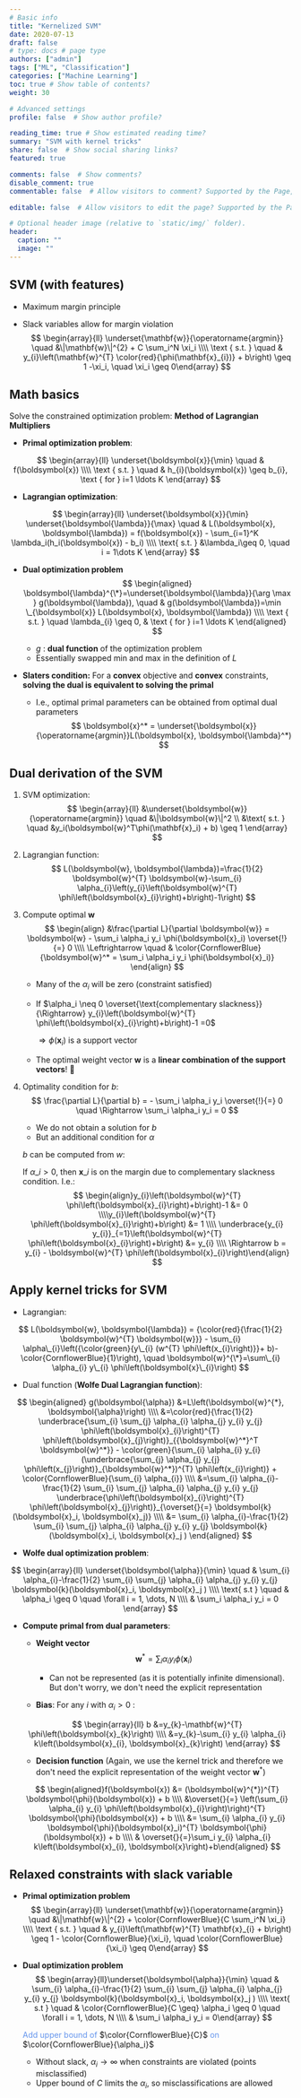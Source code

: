 ```yaml
---
# Basic info
title: "Kernelized SVM"
date: 2020-07-13
draft: false
# type: docs # page type
authors: ["admin"]
tags: ["ML", "Classification"]
categories: ["Machine Learning"]
toc: true # Show table of contents?
weight: 30

# Advanced settings
profile: false  # Show author profile?

reading_time: true # Show estimated reading time?
summary: "SVM with kernel tricks" 
share: false  # Show social sharing links?
featured: true

comments: false  # Show comments?
disable_comment: true
commentable: false  # Allow visitors to comment? Supported by the Page, Post, and Docs content types.

editable: false  # Allow visitors to edit the page? Supported by the Page, Post, and Docs content types.

# Optional header image (relative to `static/img/` folder).
header:
  caption: ""
  image: ""
---
```


## SVM (with features)

- Maximum margin principle

- Slack variables allow for margin violation
  $$
  \begin{array}{ll} \underset{\mathbf{w}}{\operatorname{argmin}} \quad &\|\mathbf{w}\|^{2} + C \sum_i^N \xi_i \\\\ \text { s.t. } \quad & y_{i}\left(\mathbf{w}^{T} \color{red}{\phi(\mathbf{x}_{i})} + b\right) \geq 1 -\xi_i, \quad \xi_i \geq 0\end{array}
  $$



## Math basics

Solve the constrained optimization problem: **Method of Lagrangian Multipliers**

- **Primal optimization problem**:

$$
\begin{array}{ll}
\underset{\boldsymbol{x}}{\min} \quad & f(\boldsymbol{x}) \\\\
\text { s.t. } \quad & h_{i}(\boldsymbol{x}) \geq b_{i}, \text { for } i=1 \ldots K
\end{array}
$$

- **Lagrangian optimization**:

$$
\begin{array}{ll}
\underset{\boldsymbol{x}}{\min} \underset{\boldsymbol{\lambda}}{\max} \quad & L(\boldsymbol{x}, \boldsymbol{\lambda}) = f(\boldsymbol{x}) - \sum_{i=1}^K \lambda_i(h_i(\boldsymbol{x}) - b_i) \\\\
\text{ s.t. } &\lambda_i\geq 0,  \quad i = 1\dots K
\end{array}
$$

- **Dual optimization problem**
  $$
  \begin{aligned}
  \boldsymbol{\lambda}^{\*}=\underset{\boldsymbol{\lambda}}{\arg \max } g(\boldsymbol{\lambda}), \quad & g(\boldsymbol{\lambda})=\min \_{\boldsymbol{x}} L(\boldsymbol{x}, \boldsymbol{\lambda}) \\\\
  \text { s.t. } \quad \lambda_{i} \geq 0, & \text { for } i=1 \ldots K
  \end{aligned}
  $$

  - $g$ : **dual function** of the optimization problem
  - Essentially swapped min and max in the definition of $L$

- **Slaters condition:** For a **convex** objective and **convex** constraints, **solving the dual is equivalent to solving the primal**

  - I.e., optimal primal parameters can be obtained from optimal dual parameters
    $$
    \boldsymbol{x}^* = \underset{\boldsymbol{x}}{\operatorname{argmin}}L(\boldsymbol{x}, \boldsymbol{\lambda}^*)
    $$



## Dual derivation of the SVM

1. SVM optimization:
   $$
   \begin{array}{ll}
   &\underset{\boldsymbol{w}}{\operatorname{argmin}} \quad &\|\boldsymbol{w}\|^2 \\
   &\text{ s.t. } \quad &y_i(\boldsymbol{w}^T\phi(\mathbf{x}_i) + b) \geq 1
   \end{array}
   $$

2. Lagrangian function:
   $$
   L(\boldsymbol{w}, \boldsymbol{\lambda})=\frac{1}{2} \boldsymbol{w}^{T} \boldsymbol{w}-\sum_{i} \alpha_{i}\left(y_{i}\left(\boldsymbol{w}^{T} \phi\left(\boldsymbol{x}_{i}\right)+b\right)-1\right)
   $$

3. Compute optimal $\boldsymbol{w}$
   $$
   \begin{align}
   &\frac{\partial L}{\partial \boldsymbol{w}} = \boldsymbol{w} - \sum_i \alpha_i y_i \phi(\boldsymbol{x}_i) \overset{!}{=} 0 \\\\
   \Leftrightarrow \quad & \color{CornflowerBlue}{\boldsymbol{w}^* = \sum_i \alpha_i y_i \phi(\boldsymbol{x}_i)}
   \end{align}
   $$

   - Many of the $\alpha_i$  will be zero (constraint satisfied)

   - If $\alpha_i \neq 0 \overset{\text{complementary slackness}}{\Rightarrow}  y_{i}\left(\boldsymbol{w}^{T} \phi\left(\boldsymbol{x}_{i}\right)+b\right)-1 =0$ 

     $\Rightarrow \phi(\boldsymbol{x}_i)$ is a support vector  

   - The optimal weight vector $\boldsymbol{w}$ is a **linear combination of the support vectors**! 👏

4. Optimality condition for $b$:
   $$
   \frac{\partial L}{\partial b} = - \sum_i \alpha_i y_i  \overset{!}{=} 0 \quad \Rightarrow \sum_i \alpha_i y_i = 0
   $$

   - We do not obtain a solution for $b$
   - But an additional condition for $\alpha$

   $b$ can be computed from $w$: 

   If  $\alpha\_i > 0$, then $\boldsymbol{x}\_i$ is on the margin due to complementary slackness condition. I.e.: 
   $$
   \begin{align}y_{i}\left(\boldsymbol{w}^{T} \phi\left(\boldsymbol{x}_{i}\right)+b\right)-1 &= 0 \\\\y_{i}\left(\boldsymbol{w}^{T} \phi\left(\boldsymbol{x}_{i}\right)+b\right) &= 1 \\\\ \underbrace{y_{i} y_{i}}_{=1}\left(\boldsymbol{w}^{T} \phi\left(\boldsymbol{x}_{i}\right)+b\right) &= y_{i} \\\\ \Rightarrow b = y_{i} - \boldsymbol{w}^{T} \phi\left(\boldsymbol{x}_{i}\right)\end{align}
   $$



## Apply kernel tricks for SVM

- Lagrangian: 

$$
L(\boldsymbol{w}, \boldsymbol{\lambda}) = {\color{red}{\frac{1}{2} \boldsymbol{w}^{T} \boldsymbol{w}}} - \sum_{i} \alpha\_{i}\left({\color{green}{y\_{i} (w^{T} \phi\left(x_{i}\right)}}+ b)-\color{CornflowerBlue}{1}\right), \quad \boldsymbol{w}^{\*}=\sum\_{i} \alpha_{i} y\_{i} \phi\left(\boldsymbol{x}\_{i}\right)
$$

- Dual function (**Wolfe Dual Lagrangian function**):

$$
\begin{aligned}
g(\boldsymbol{\alpha}) &=L\left(\boldsymbol{w}^{*}, \boldsymbol{\alpha}\right) \\\\
&=\color{red}{\frac{1}{2} \underbrace{\sum_{i} \sum_{j} \alpha_{i} \alpha_{j} y_{i} y_{j} \phi\left(\boldsymbol{x}_{i}\right)^{T} \phi\left(\boldsymbol{x}_{j}\right)}_{{\boldsymbol{w}^*}^T \boldsymbol{w}^*}} - \color{green}{\sum_{i} \alpha_{i} y_{i}(\underbrace{\sum_{j} \alpha_{j} y_{j} \phi\left(x_{j}\right)}_{\boldsymbol{w}^*})^{T} \phi\left(x_{i}\right)} + \color{CornflowerBlue}{\sum_{i} \alpha_{i}} \\\\
&=\sum_{i} \alpha_{i}-\frac{1}{2} \sum_{i} \sum_{j} \alpha_{i} \alpha_{j} y_{i} y_{j} \underbrace{\phi\left(\boldsymbol{x}_{i}\right)^{T} \phi\left(\boldsymbol{x}_{j}\right)}_{\overset{}{=} \boldsymbol{k}(\boldsymbol{x}_i, \boldsymbol{x}_j)} \\\\
&= \sum_{i} \alpha_{i}-\frac{1}{2} \sum_{i} \sum_{j} \alpha_{i} \alpha_{j} y_{i} y_{j} \boldsymbol{k}(\boldsymbol{x}_i, \boldsymbol{x}_j )
\end{aligned}
$$

- **Wolfe dual optimization problem**:

$$
\begin{array}{ll}
\underset{\boldsymbol{\alpha}}{\min} \quad & \sum_{i} \alpha_{i}-\frac{1}{2} \sum_{i} \sum_{j} \alpha_{i} \alpha_{j} y_{i} y_{j} \boldsymbol{k}(\boldsymbol{x}_i, \boldsymbol{x}_j ) \\\\
\text{ s.t } \quad & \alpha_i \geq 0 \quad \forall i = 1, \dots, N \\\\
& \sum_i \alpha_i y_i = 0
\end{array}
$$

- **Compute primal from dual parameters**:

  - **Weight vector** 
    $$
    \boldsymbol{w}^{*}=\sum_{i} \alpha_{i} y_{i} \phi\left(\boldsymbol{x}_{i}\right)
    \label{eq:weight vector}
    $$

    - Can not be represented (as it is potentially infinite dimensional). But don't worry, we don't need the explicit representation

  - **Bias**: For any $i$ with $\alpha_i > 0$ : 

  $$
  \begin{array}{ll}
  b &=y_{k}-\mathbf{w}^{T} \phi\left(\boldsymbol{x}_{k}\right) \\\\
  &=y_{k}-\sum_{i} y_{i} \alpha_{i} k\left(\boldsymbol{x}_{i}, \boldsymbol{x}_{k}\right)
  \end{array}
  $$

  - **Decision function** (Again, we use the kernel trick and therefore we don't need the explicit representation of the weight vector $\boldsymbol{w}^*$)

  $$
  \begin{aligned}f(\boldsymbol{x}) &= (\boldsymbol{w}^{*})^{T} \boldsymbol{\phi}(\boldsymbol{x}) + b \\\\
  &\overset{}{=} \left(\sum_{i} \alpha_{i} y_{i} \phi\left(\boldsymbol{x}_{i}\right)\right)^{T}  \boldsymbol{\phi}(\boldsymbol{x}) + b \\\\
  &= \sum_{i} \alpha_{i} y_{i} \boldsymbol{\phi}(\boldsymbol{x}_i)^{T} \boldsymbol{\phi}(\boldsymbol{x}) + b \\\\
  & \overset{}{=}\sum_i y_{i} \alpha_{i} k\left(\boldsymbol{x}_{i}, \boldsymbol{x}\right)+b\end{aligned}
  $$



## Relaxed constraints with slack variable

- **Primal optimization problem**
  $$
  \begin{array}{ll} \underset{\mathbf{w}}{\operatorname{argmin}} \quad &\|\mathbf{w}\|^{2} + \color{CornflowerBlue}{C \sum_i^N \xi_i} \\\\
  \text { s.t. } \quad & y_{i}\left(\mathbf{w}^{T} \mathbf{x}_{i} + b\right) \geq 1 - \color{CornflowerBlue}{\xi_i}, \quad \color{CornflowerBlue}{\xi_i} \geq 0\end{array}
$$
  
- **Dual optimization problem**
  $$
  \begin{array}{ll}\underset{\boldsymbol{\alpha}}{\min} \quad & \sum_{i} \alpha_{i}-\frac{1}{2} \sum_{i} \sum_{j} \alpha_{i} \alpha_{j} y_{i} y_{j} \boldsymbol{k}(\boldsymbol{x}_i, \boldsymbol{x}_j ) \\\\ \text{ s.t } \quad & \color{CornflowerBlue}{C \geq} \alpha_i \geq 0 \quad \forall i = 1, \dots, N \\\\ & \sum_i \alpha_i y_i = 0\end{array}
  $$
  
    <span style="color:CornflowerBlue">Add upper bound of </span> $\color{CornflowerBlue}{C}$ <span style="color:CornflowerBlue">on</span> $\color{CornflowerBlue}{\alpha_i}$

  - Without slack, $\alpha_i \to \infty$ when constraints are violated (points misclassified)
  - Upper bound of $C$ limits the $\alpha_i$, so misclassifications are allowed

